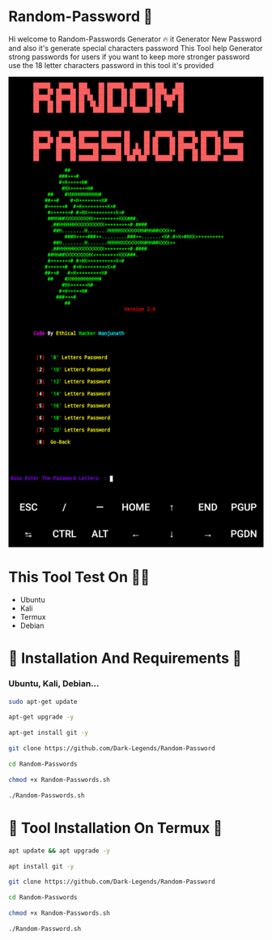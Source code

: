 # Random-Password 🤖
Hi welcome to Random-Passwords Generator 🔥 it Generator New Password and also it's generate special characters password This Tool help Generator strong passwords for users if you want to keep more stronger password use the 18 letter characters password in this tool it's provided 




<img src="Screenshot_2023_0927_161410.png"/>

# This Tool Test On 👨‍💻
- Ubuntu
- Kali
- Termux
- Debian


# 🔰 Installation And Requirements 🔰
 ### Ubuntu, Kali, Debian...

 
```bash
sudo apt-get update
```

```bash
apt-get upgrade -y
```

```bash
apt-get install git -y
```

```bash
git clone https://github.com/Dark-Legends/Random-Password
```

```bash
cd Random-Passwords
```

```bash
chmod +x Random-Passwords.sh
```

```bash
./Random-Passwords.sh
```


# 🔰 Tool Installation On Termux 🔰
```bash
apt update && apt upgrade -y
```

```bash
apt install git -y
```

```bash
git clone https://github.com/Dark-Legends/Random-Password
```

```bash
cd Random-Passwords
```

```bash
chmod +x Random-Passwords.sh
```

```bash
./Random-Password.sh
```
